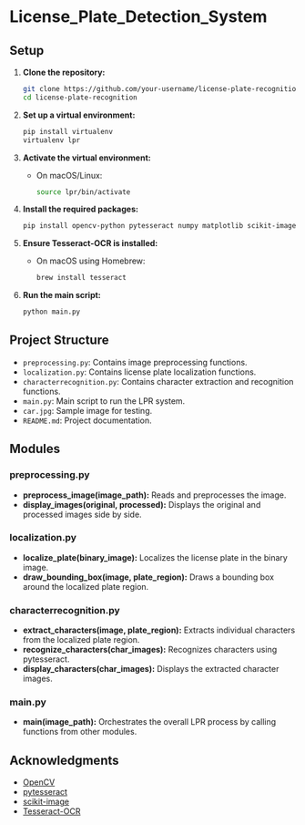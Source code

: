 # License_Plate_Detection_System

## Setup

1. **Clone the repository:**

    ```sh
    git clone https://github.com/your-username/license-plate-recognition.git
    cd license-plate-recognition
    ```

2. **Set up a virtual environment:**

    ```sh
    pip install virtualenv
    virtualenv lpr
    ```

3. **Activate the virtual environment:**

    - On macOS/Linux:
        ```sh
        source lpr/bin/activate
        ```
        
4. **Install the required packages:**

    ```sh
    pip install opencv-python pytesseract numpy matplotlib scikit-image
    ```

5. **Ensure Tesseract-OCR is installed:**

    - On macOS using Homebrew:
        ```sh
        brew install tesseract
        ```

6. **Run the main script:**

    ```sh
    python main.py
    ```

## Project Structure

- `preprocessing.py`: Contains image preprocessing functions.
- `localization.py`: Contains license plate localization functions.
- `characterrecognition.py`: Contains character extraction and recognition functions.
- `main.py`: Main script to run the LPR system.
- `car.jpg`: Sample image for testing.
- `README.md`: Project documentation.

## Modules

### preprocessing.py
- **preprocess_image(image_path):** Reads and preprocesses the image.
- **display_images(original, processed):** Displays the original and processed images side by side.

### localization.py
- **localize_plate(binary_image):** Localizes the license plate in the binary image.
- **draw_bounding_box(image, plate_region):** Draws a bounding box around the localized plate region.

### characterrecognition.py
- **extract_characters(image, plate_region):** Extracts individual characters from the localized plate region.
- **recognize_characters(char_images):** Recognizes characters using pytesseract.
- **display_characters(char_images):** Displays the extracted character images.

### main.py
- **main(image_path):** Orchestrates the overall LPR process by calling functions from other modules.


## Acknowledgments

- [OpenCV](https://opencv.org/)
- [pytesseract](https://github.com/madmaze/pytesseract)
- [scikit-image](https://scikit-image.org/)
- [Tesseract-OCR](https://github.com/tesseract-ocr/tesseract)
